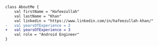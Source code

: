 
```diff

class AboutMe {
    val firstName = "Hafeezullah"
    val lastName = "Khan"
    val linkedin = "https://www.linkedin.com/in/hafeezullah-khan/"
-   val yearsOfExperience = 2
+   val yearsOfExperience = 3
    val role = "Android Engineer"
}

```

<!--
**MKiperszmid/MKiperszmid** is a ✨ _special_ ✨ repository because its `README.md` (this file) appears on your GitHub profile.

Here are some ideas to get you started:

- 🔭 I’m currently working on ...
- 🌱 I’m currently learning ...
- 👯 I’m looking to collaborate on ...
- 🤔 I’m looking for help with ...
- 💬 Ask me about ...
- 📫 How to reach me: ...
- 😄 Pronouns: ...
- ⚡ Fun fact: ...
-->

<!--
# 👋 Hi, I’m @Hafeezllah-Khan

- 🔭 I’m currently working on Android.
- 👀 I’m interested in learning node.js.
- 💞️ I’m looking to collaborate on Android projects.

-->
